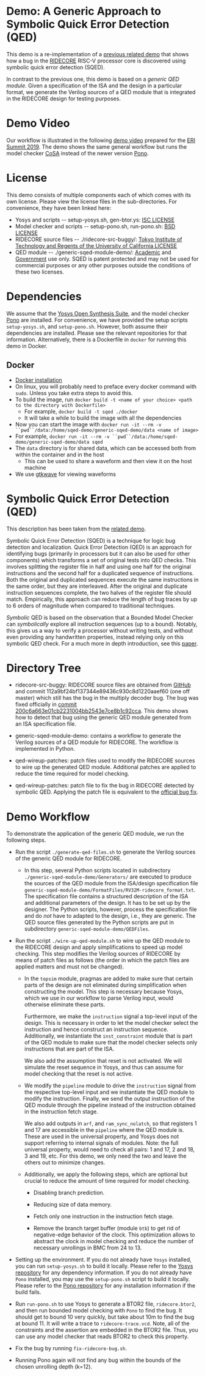# Demo: A Generic Approach to Symbolic Quick Error Detection (QED)

This demo is a re-implementation of a [previous related
demo](https://github.com/makaimann/ride-core-demo) that shows how a
bug in the [RIDECORE](https://github.com/ridecore/ridecore) RISC-V
processor core is discovered using symbolic quick error detection
(SQED).

In contrast to the previous one, this demo is based on a _generic QED
module_. Given a specification of the ISA and the design in a
particular format, we generate the Verilog sources of a QED module
that is integrated in the RIDECORE design for testing purposes.

# Demo Video

Our workflow is illustrated in the following [demo video](http://upscale.stanford.edu/materials/eri-summit-2019-sqed-demo-video.mp4) prepared for the [ERI Summit 2019](http://www.eri-summit.com/). The demo shows the same general workflow but runs the model checker [CoSA](https://github.com/cristian-mattarei/CoSA) instead of the newer version [Pono](https://github.com/upscale-project/pono).

# License
This demo consists of multiple components each of which comes with its own license. Please view the license files in the sub-directories. For convenience, they have been linked here:
* Yosys and scripts -- setup-yosys.sh, gen-btor.ys: [ISC LICENSE](https://github.com/YosysHQ/yosys/blob/master/COPYING)
* Model checker and scripts -- setup-pono.sh, run-pono.sh: [BSD LICENSE](./BSD_LICENSE)
* RIDECORE source files -- ./ridecore-src-buggy/: [Tokyo Institute of Technology and Regents of the University of California LICENSE](./ridecore-src-buggy/LICENSE)
* QED module -- ./generic-sqed-module-demo/:
[Academic](./generic-sqed-module-demo/LICENSE-Academic) and
[Government](./generic-sqed-module-demo/LICENSE-GOV) use only.  SQED is patent
protected and may not be used for commercial purposes or any other purposes outside the conditions of these two licenses.

# Dependencies

We assume that the [Yosys Open Synthesis
Suite](https://github.com/YosysHQ/yosys), and the model checker
[Pono](https://github.com/upscale-project/pono) are installed. For convenience,
we have provided the setup scripts `setup-yosys.sh`, and `setup-pono.sh`.
However, both assume their dependencies are installed. Please see the relevant
repositories for that information. Alternatively, there is a Dockerfile in
`docker` for running this demo in Docker.

## Docker
* [Docker installation](https://hub.docker.com/search/?type=edition&offering=community)
* On linux, you will probably need to preface every docker command with `sudo`. Unless you take extra steps to avoid this.
* To build the image, run `docker build -t <name of your choice> <path to the directory with Dockerfile>`
  * For example, `docker build -t sqed ./docker`
  * It will take a while to build the image with all the dependencies
*  Now you can start the image with `docker run -it --rm -v ``pwd``/data:/home/sqed-demo/generic-sqed-demo/data <name of image>`
  * For example, `docker run -it --rm -v ``pwd``/data:/home/sqed-demo/generic-sqed-demo/data sqed`
* The `data` directory is for shared data, which can be accessed both from within the container and in the host
  * This can be used to share a waveform and then view it on the host machine
* We use [gtkwave](http://gtkwave.sourceforge.net/) for viewing waveforms

# Symbolic Quick Error Detection (QED)

This description has been taken from the [related demo](https://github.com/makaimann/ride-core-demo).

Symbolic Quick Error Detection (SQED) is a technique for logic bug detection and localization.
Quick Error Detection (QED) is an approach for identifying bugs (primarily in processors but it can also be used
for other components) which transforms a set of original tests into QED checks. This involves splitting
the register file in half and using one half for the original instructions and the second half for a duplicated
sequence of instructions. Both the original and duplicated sequences execute the same instructions in the same order,
but they are interleaved. After the original and duplicate instruction sequences complete, the two halves of the
register file should match. Empirically, this approach can reduce the length of bug traces by up to 6 orders of
magnitude when compared to traditional techniques.

_Symbolic_ QED is based on the observation that a Bounded Model Checker can _symbolically_ explore all instruction
sequences (up to a bound). Notably, this gives us a way to verify a processor without writing tests, and without even
providing any handwritten properties, instead relying only on this symbolic QED check.
For a much more in depth introduction, see this [paper](https://arxiv.org/pdf/1711.06541.pdf).

# Directory Tree

- ridecore-src-buggy: RIDECORE source files are obtained
  from [GitHub](https://github.com/ridecore/ridecore) and commit
  112a9bf24bf137344e89436c930c8d1220aaef60 (one off master) which
  still has the bug in the multiply decoder bug. The bug was fixed officially in [commit 200c6a663e01cb2231004bb2543e7ce8b1c92cca](https://github.com/ridecore/ridecore/commit/200c6a663e01cb2231004bb2543e7ce8b1c92cca). This demo shows how
  to detect that bug using the generic QED module generated from an
  ISA specification file.

- generic-sqed-module-demo: contains a workflow to generate the
  Verilog sources of a QED module for RIDECORE. The workflow is
  implemented in Python.

- qed-wireup-patches: patch files used to modify the
  RIDECORE sources to wire up the generated QED module. Additional
  patches are applied to reduce the time required for model checking.

- qed-wireup-patches: patch file to fix the bug in
  RIDECORE detected by symbolic QED. Applying the patch file is
  equivalent to the [official bug
  fix](https://github.com/ridecore/ridecore/commit/200c6a663e01cb2231004bb2543e7ce8b1c92cca).


# Demo Workflow

To demonstrate the application of the generic QED module, we run the following steps.

- Run the script `./generate-qed-files.sh` to generate the Verilog
  sources of the generic QED module for RIDECORE.

  - In this step, several Python scripts located in subdirectory
    `./generic-sqed-module-demo/Generators/` are executed to produce the
    sources of the QED module from the ISA/design specification file
    `generic-sqed-module-demo/FormatFiles/RV32M-ridecore_format.txt`. The
    specification file contains a structured description of the ISA
    and additional parameters of the design. It has to be set up by
    the designer. The Python scripts, however, process the
    specification file and do _not_ have to adapted to the design,
    i.e., they are generic. The QED source files generated by the
    Python scripts are put in subdirectory
    `generic-sqed-module-demo/QEDFiles`.

- Run the script `./wire-up-qed-module.sh` to wire up the QED module
  to the RIDECORE design and apply simplifications to speed up model
  checking. This step modifies the Verilog sources of RIDECORE by
  means of patch files as follows (the order in which the patch files
  are applied matters and must not be changed).

  - In the `topsim` module, pragmas are added to make sure that
    certain parts of the design are not eliminated during
    simplification when constructing the model. This step is necessary
    because Yosys, which we use in our workflow to parse Verilog
    input, would otherwise eliminate these parts.

    Furthermore, we make the `instruction` signal a top-level input of
    the design. This is necessary in order to let the model checker
    select the instruction and hence construct an instruction
    sequence. Additionally, we instantiate the `inst_constraint`
    module that is part of the QED module to make sure that the model
    checker selects only instructions that are part of the ISA.

    We also add the assumption that reset is not activated. We will
    simulate the reset sequence in Yosys, and thus can assume for
    model checking that the reset is not active.

  - We modify the `pipeline` module to drive the `instruction` signal
    from the respective top-level input and we instantiate the QED module
    to modify the instruction. Finally, we send the output instruction
    of the QED module through the pipeline instead of the instruction
    obtained in the instruction fetch stage.

    We also add outputs in `arf`, and `ram_sync_nolatch`, so that
    registers 1 and 17 are accessible in the `pipeline` where the
    QED module is. These are used in the universal property, and
    Yosys does not support referring to internal signals of modules.
    Note: the full universal property, would need to check all pairs:
    1 and 17, 2 and 18, 3 and 19, etc. For this demo, we only need
    the two and leave the others out to minimize changes.

  - Additionally, we apply the following steps, which are optional but
    crucial to reduce the amount of time required for model checking.

    - Disabling branch prediction.

    - Reducing size of data memory.

    - Fetch only one instruction in the instruction fetch stage.

    - Remove the branch target buffer (module `btb`) to get rid of
      negative-edge behavior of the clock. This optimization allows to
      abstract the clock in model checking and reduce the number of
      necessary unrollings in BMC from 24 to 13.

- Setting up the environment. If you do not already have `Yosys` installed,
  you can run `setup-yosys.sh` to build it locally. Please refer to the
  [Yosys repository](https://github.com/YosysHQ/yosys) for any dependency
  information. If you do not already have `Pono` installed, you may use
  the `setup-pono.sh` script to build it locally. Please refer to the
  [Pono repository](https://github.com/upscale-project/pono) for any
  installation information if the build fails.

- Run `run-pono.sh` to use Yosys to generate a BTOR2 file, `ridecore.btor2`,
  and then run bounded model checking with `Pono` to find the bug. It should
  get to bound 10 very quickly, but take about 10m to find the bug at bound 11.
  It will write a trace to `ridecore-trace.vcd`. Note, all of the constraints
  and the assertion are embedded in the BTOR2 file. Thus, you can use any
  model checker that reads BTOR2 to check this property.

- Fix the bug by running `fix-ridecore-bug.sh`.

- Running Pono again will not find any bug within the bounds of the
  chosen unrolling depth (k=12).
